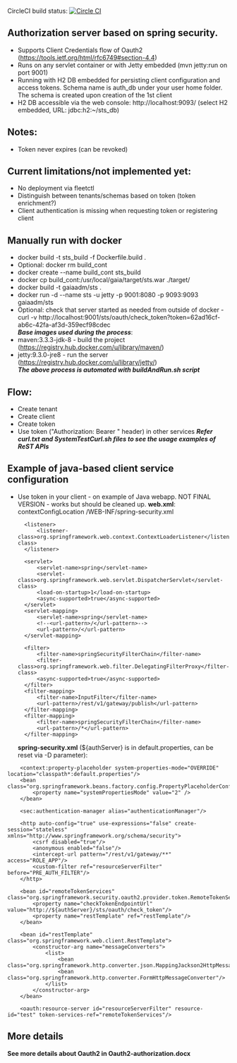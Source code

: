 CircleCI build status: [![Circle CI](https://circleci.com/gh/gaia-adm/security-token-service.svg?style=svg)](https://circleci.com/gh/gaia-adm/security-token-service)

## Authorization server based on spring security.
- Supports Client Credentials flow of Oauth2 (https://tools.ietf.org/html/rfc6749#section-4.4)
- Runs on any servlet container or with Jetty embedded (mvn jetty:run on port 9001)
- Running with H2 DB embedded for persisting client configuration and access tokens.
  Schema name is auth_db under your user home folder. The schema is created upon creation of the 1st client
- H2 DB accessible via the web console: http://localhost:9093/ (select H2 embedded, URL: jdbc:h2:~/sts_db)

## Notes:
- Token never expires (can be revoked)

## Current limitations/not implemented yet:
- No deployment via fleetctl
- Distinguish between tenants/schemas based on token (token enrichment?)
- Client authentication is missing when requesting token or registering client

## Manually run with docker 
- docker build -t sts_build -f Dockerfile.build .
- Optional: docker rm build_cont
- docker create --name build_cont sts_build
- docker cp build_cont:/usr/local/gaia/target/sts.war ./target/
- docker build -t gaiaadm/sts .
- docker run -d --name sts -u jetty -p 9001:8080 -p 9093:9093 gaiaadm/sts
- Optional: check that server started as needed from outside of docker - curl -v http://localhost:9001/sts/oauth/check_token?token=62ad16cf-ab6c-42fa-af3d-359ecf98cdec <br />
***Base images used during the process***:
- maven:3.3.3-jdk-8 - build the project (https://registry.hub.docker.com/u/library/maven/)
- jetty:9.3.0-jre8 - run the server (https://registry.hub.docker.com/u/library/jetty/) <br />
***The above process is automated with buildAndRun.sh script***

## Flow:
- Create tenant
- Create client
- Create token
- Use token ("Authorization: Bearer <token>" header) in other services
***Refer curl.txt and SystemTestCurl.sh files to see the usage examples of ReST APIs***

## Example of java-based client service configuration
- Use token in your client - on example of Java webapp. NOT FINAL VERSION - works but should be cleaned up.
    **web.xml**:
        <context-param>
            <param-name>contextConfigLocation</param-name>
            <param-value>
                /WEB-INF/spring-security.xml
            </param-value>
        </context-param>

        <listener>
            <listener-class>org.springframework.web.context.ContextLoaderListener</listener-class>
        </listener>

        <servlet>
            <servlet-name>spring</servlet-name>
            <servlet-class>org.springframework.web.servlet.DispatcherServlet</servlet-class>
            <load-on-startup>1</load-on-startup>
            <async-supported>true</async-supported>
        </servlet>
        <servlet-mapping>
            <servlet-name>spring</servlet-name>
            <!--<url-pattern>/</url-pattern>-->
            <url-pattern>/</url-pattern>
        </servlet-mapping>

        <filter>
            <filter-name>springSecurityFilterChain</filter-name>
            <filter-class>org.springframework.web.filter.DelegatingFilterProxy</filter-class>
            <async-supported>true</async-supported>
        </filter>
        <filter-mapping>
            <filter-name>InputFilter</filter-name>
            <url-pattern>/rest/v1/gateway/publish</url-pattern>
        </filter-mapping>
        <filter-mapping>
            <filter-name>springSecurityFilterChain</filter-name>
            <url-pattern>/*</url-pattern>
        </filter-mapping>

    **spring-security.xml** (${authServer} is in default.properties, can be reset via -D parameter):
```
    <context:property-placeholder system-properties-mode="OVERRIDE" location="classpath*:default.properties"/>
    <bean class="org.springframework.beans.factory.config.PropertyPlaceholderConfigurer">
        <property name="systemPropertiesMode" value="2" />
    </bean>

    <sec:authentication-manager alias="authenticationManager"/>

    <http auto-config="true" use-expressions="false" create-session="stateless" xmlns="http://www.springframework.org/schema/security">
        <csrf disabled="true"/>
        <anonymous enabled="false"/>
        <intercept-url pattern="/rest/v1/gateway/**" access="ROLE_APP"/>
        <custom-filter ref="resourceServerFilter" before="PRE_AUTH_FILTER"/>
    </http>

    <bean id="remoteTokenServices" class="org.springframework.security.oauth2.provider.token.RemoteTokenServices">
        <property name="checkTokenEndpointUrl" value="http://${authServer}/sts/oauth/check_token"/>
        <property name="restTemplate" ref="restTemplate"/>
    </bean>

    <bean id="restTemplate" class="org.springframework.web.client.RestTemplate">
        <constructor-arg name="messageConverters">
            <list>
                <bean class="org.springframework.http.converter.json.MappingJackson2HttpMessageConverter"/>
                <bean class="org.springframework.http.converter.FormHttpMessageConverter"/>
            </list>
        </constructor-arg>
    </bean>

    <oauth:resource-server id="resourceServerFilter" resource-id="test" token-services-ref="remoteTokenServices"/>
```

## More details
**See more details about Oauth2 in Oauth2-authorization.docx**
